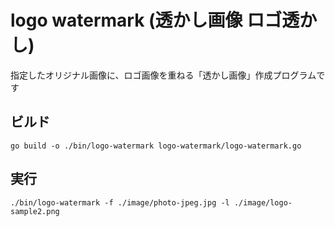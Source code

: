 # logo watermark (透かし画像 ロゴ透かし)

指定したオリジナル画像に、ロゴ画像を重ねる「透かし画像」作成プログラムです

## ビルド

```
go build -o ./bin/logo-watermark logo-watermark/logo-watermark.go
```

## 実行

```
./bin/logo-watermark -f ./image/photo-jpeg.jpg -l ./image/logo-sample2.png
```



